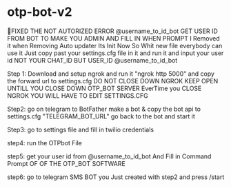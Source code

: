 # otp-bot-v2
🔧FIXED THE NOT AUTORIZED ERROR @username_to_id_bot GET USER ID FROM BOT TO MAKE YOU ADMIN AND FILL IN WHEN PROMPT 
I Removed it when Removing Auto updater Its Init Now 
So Whit new file everybody can use it Just copy past your settings.cfg file in it 
and run it and input your user id NOT YOUR CHAT_ID BUT USER_ID @username_to_id_bot


Step 1: Download and setup ngrok and run it "ngrok http 5000" and copy the forward url to settings.cfg
DO NOT CLOSE DOWN NGROK KEEP OPEN UNTILL YOU CLOSE DOWN OTP_BOT SERVER
EverTime you CLOSE NGROK YOU WILL HAVE TO EDIT SETTINGS.CFG

Step2: go on telegram to BotFather make a bot & copy the bot api to settings.cfg "TELEGRAM_BOT_URL" go back to the bot and start it 

Step3: go to settings file and fill in twilio credentials

step4: run the OTPbot File

step5: get your user id from @username_to_id_bot And Fill in Command Prompt OF OF THE OTP_BOT SOFTWARE

step6: go to telegram SMS BOT you Just created with step2 and press /start
